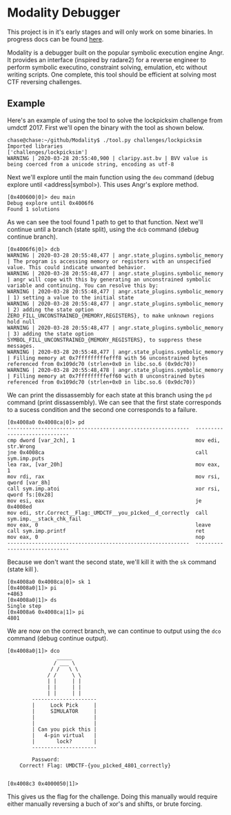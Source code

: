 # Modality Debugger

This project is in it's early stages and will only work on some binaries. In progress docs can be found [here](https://github.com/chase1635321/Modality/wiki).

Modality is a debugger built on the popular symbolic execution engine Angr. It provides an interface (inspired by radare2) for a reverse engineer to perform symbolic executino, constraint solving, emulation, etc without writing scripts. One complete, this tool should be efficient at solving most CTF reversing challenges. 

## Example

Here's an example of using the tool to solve the lockpicksim challenge from umdctf 2017. First we'll open the binary with the tool as shown below.
```
chase@chase:~/github/Modality$ ./tool.py challenges/lockpicksim 
Imported libraries
['challenges/lockpicksim']
WARNING | 2020-03-28 20:55:40,900 | claripy.ast.bv | BVV value is being coerced from a unicode string, encoding as utf-8
```
Next we'll explore until the main function using the `deu` command (debug explore until <address|symbol>). This uses Angr's explore method.
```
[0x400600|0]> deu main
Debug explore until 0x4006f6
Found 1 solutions
```
As we can see the tool found 1 path to get to that function. Next we'll continue until a branch (state split), using the `dcb` command (debug continue branch).
```
[0x4006f6|0]> dcb
WARNING | 2020-03-28 20:55:48,477 | angr.state_plugins.symbolic_memory | The program is accessing memory or registers with an unspecified value. This could indicate unwanted behavior.
WARNING | 2020-03-28 20:55:48,477 | angr.state_plugins.symbolic_memory | angr will cope with this by generating an unconstrained symbolic variable and continuing. You can resolve this by:
WARNING | 2020-03-28 20:55:48,477 | angr.state_plugins.symbolic_memory | 1) setting a value to the initial state
WARNING | 2020-03-28 20:55:48,477 | angr.state_plugins.symbolic_memory | 2) adding the state option ZERO_FILL_UNCONSTRAINED_{MEMORY,REGISTERS}, to make unknown regions hold null
WARNING | 2020-03-28 20:55:48,477 | angr.state_plugins.symbolic_memory | 3) adding the state option SYMBOL_FILL_UNCONSTRAINED_{MEMORY_REGISTERS}, to suppress these messages.
WARNING | 2020-03-28 20:55:48,477 | angr.state_plugins.symbolic_memory | Filling memory at 0x7fffffffffefff8 with 56 unconstrained bytes referenced from 0x109dc70 (strlen+0x0 in libc.so.6 (0x9dc70))
WARNING | 2020-03-28 20:55:48,478 | angr.state_plugins.symbolic_memory | Filling memory at 0x7fffffffffeff60 with 8 unconstrained bytes referenced from 0x109dc70 (strlen+0x0 in libc.so.6 (0x9dc70))
```
We can print the dissassembly for each state at this branch using the `pd` command (print dissassembly). We can see that the first state corresponds to a sucess condition and the second one corresponds to a failure.
```
[0x4008a0 0x4008ca|0]> pd
-----------------------------------------------------------  -----------------------------
cmp dword [var_2ch], 1                                       mov edi, str.Wrong
jne 0x4008ca                                                 call sym.imp.puts
lea rax, [var_20h]                                           mov eax, 1
mov rdi, rax                                                 mov rsi, qword [var_8h]
call sym.imp.atoi                                            xor rsi, qword fs:[0x28]
mov esi, eax                                                 je 0x4008ed
mov edi, str.Correct__Flag:_UMDCTF__you_p1cked__d_correctly  call sym.imp.__stack_chk_fail
mov eax, 0                                                   leave
call sym.imp.printf                                          ret
mov eax, 0                                                   nop
-----------------------------------------------------------  -----------------------------
```
Because we don't want the second state, we'll kill it with the `sk` command (state kill <state number>). 
```
[0x4008a0 0x4008ca|0]> sk 1
[0x4008a0|1]> pi
+4863
[0x4008a0|1]> ds
Single step
[0x4008a6 0x4008ca|1]> pi
4801
```
We are now on the correct branch, we can continue to output using the `dco` command (debug continue output).
```
[0x4008a0|1]> dco
		        _____   
		       / ___ \     
		      / /   \ \    
		     / /     \ \ 
		     | |     | |
		     | |     | |
		     | |     | |
		---------------------
		|     Lock Pick     |
		|     SIMULATOR     |
		|                   |
		|                   |
		| Can you pick this |
		|   4-pin virtual   |
		|       lock?       |
		---------------------

		Password: 
	Correct! Flag: UMDCTF-{you_p1cked_4801_correctly}


[0x4008c3 0x4000050|1]>
```
This gives us the flag for the challenge. Doing this manually would require either manually reversing a buch of xor's and shifts, or brute forcing.
